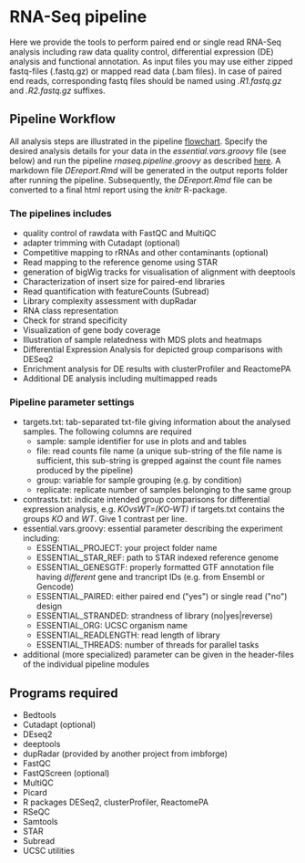 # RNA-Seq pipeline
Here we provide the tools to perform paired end or single read RNA-Seq analysis including raw data quality control, differential expression (DE) analysis and functional annotation. As input files you may use either zipped fastq-files (.fastq.gz) or mapped read data (.bam files). In case of paired end reads, corresponding fastq files should be named using *.R1.fastq.gz* and *.R2.fastq.gz* suffixes.


## Pipeline Workflow
All analysis steps are illustrated in the pipeline [flowchart](https://viewer.diagrams.net/?highlight=0000ff&edit=_blank&layers=1&nav=1&title=NGSpipe2go_RNAseq_pipeline.html#R7V1Xk5vIFv41U2U%2FSEUOj5PkWV%2BH3Rnf8npfXA00EtdIYEAT%2FOtvR0RoJFAA5FlPlWfUIOhw%2BpzvxL5Qr5fP7xIQLz5GHgwvFMl7vlBvLhRF1gwd%2FcItL7TF0jTaME8Cj920aXgIfkHWKLHWdeDBtHRjFkVhFsTlRjdaraCbldpAkkRP5dv8KCy%2FNQZzWGt4cEFYb%2F0aeNmCtcqGvblwB4P5gr3aUkx6wQHuj3kSrVfsfatoBemVJeCPYWNMF8CLngpN6u2Fep1EUUb%2FWj5fwxBPK58x%2Br1Zw9W8ywlcZW2%2BsPilm39%2FuH95Dj8un%2BefJPfPv91J3rnshc8F9NDUsI9Rki2iebQC4e2m9YqMF%2BLHSujT%2F9bLmN8%2FBzFq2XzrQxShhhsZ3waz7IWtPFhnEWpaZMuQXYXPQfY3fuBUZ5%2B%2BFa7cPLN3kQ8v%2FMMqS14KX8IfvxWvbb5GPvHvpVkS%2FcjXGa3DVX0q2eym0Tpx2bw8up%2F%2Bevi6fr%2B%2B%2BfXPlz%2B%2BzL6lj%2F9MVEYgGUjmMNtyo8YmGs9u4RVsqd7BaAlRH9ENCQxBFjyWCRMw%2Bp7n920WGv3B1lq87nfSe3%2FxycrCx8W98%2BnuYfb9192Eb7xHEK7Zqy4UI0QjuPKCR%2FzGMJivyAXj5xqT6FVCyD%2F%2FiP6as9%2Fka05SbUEdI8%2FirRU6K6x%2BCBwYXuVb6ToKo4TcpM7IP%2BGi%2BdEqY%2FQkG7jfIF0QopRLJIo%2F%2BUEYFh%2Bq4J%2F8ofwK2bvq1TwBXoAIodLsRsvAZRQ0D0Gacmri21oir83Q4kV44ia2tI2yHmGSweetlMCuWjrjNYy3TmyDfn4qcCpLoW2LApPS%2BCIfQj1CYpZfNfncGvjnFORzBGpRLKlELbIu1ahFk%2Bw6tRjmEajlLyv%2BemM792ESfHU%2BvVPX%2F1zDiXmwiOlJoDQJhgrP3lNS1AWFcLaMnsSC8OX2uSzVRvaXJP9U7Sz7S%2Fv%2BtOstvk8dcsHlw%2FHfyFe8tL6j2OF6Twu%2BrZMCwY0FYokSuKjGFyYpWctLdIOsxc8COX6tXFwWZTd9XFmkH%2FgKDhV4w%2F2ny8kD%2FIm%2B8GcQwzDAqlf%2BfqfYs6vtOEPUV4pjDuzqYQOeEMoMMuCgbyOazAcpedAPVgFBmmi98X%2B9zPxxnpLGYNW4prwB4J0UZJX3JCuQwp9TPhNTBPiix5fiqzj18xagA1fVDBfajuSZDpB0W7M13%2FR93TYkRZq4NvB06Oq%2B7CmmanqWKZmG73i%2BrkuSAzVN80ygQqf0kkUC%2FdJrFlmGTRWXeHMqs3mQLdbOFGE%2B9CFYOn6EWAL689O7B9x1ZR5hAg0jB29hkGYQEeWMDypFfyPKTjFhz3YPmE5b432cKICA7GuTjtpEi9NAU83NJdw%2Bqu0URsBLCbNNY%2BgSdqtIDp42bLKJvHWI5%2F%2F8xwfTFMmvAGB5AFZePrgJHnbgI1WEyDiAhAomvj0GfATW9gzddYbnu8jazoCRoe2Mvxys5oQvv0nhW%2FSLNMYgSCCebkgm%2FU1MLnkwxepwx%2B3UrPAeQ0%2B05ZKeyJ9QUBNVU6AmysqpjAqaAJlUpgApyzH%2BEzHWGKnVePAUaXJEZ%2FGG3FirCadrKzRqPYf1KeOTU5wx3tYa37H3%2FRkFhEjZyyaKXlows%2FyAyPdThDqri5B3%2BgBjz6BKIf%2F7W0ld6KYi5NbhHgzCRlu1T6h4DKUVGI1aQZNcc6JnzCcRD6Sc0okSDyYT1Ix5OAFJbF8QPiqhTaDnV4pek0vC81Wo4Z%2F8jhh4Xv5spZU2sA1eitGki9htguBXOs2eS6bJKoj0bMOTTd0zTCADS9JkS1YQjpQ1R7EAVMHE9F3Jkm0feJqkmB5QFE21VcOVZN1FQNN2dEmXfIQZBwGRjeOkk1S9vA0yNsBDEZIUYAauydTJqZlWqhIZLkuT6CLqRp1yCbEUHijV7spJqnCX0kxXmRN5L7XGmvaYedWWoAwTbm4JBAPhSxqgVUH7U5pT2ElchRKffUz0eAklioPQfQZYYm%2FaykljOgoE66d0Fv7z%2BTH9%2BgUN5c1%2FPk%2B%2Bfnk7Lcx7IFiLei%2FrLULNuH4bbqzPQpd5eYd2fowGsULoM6XcjCmxlGtW6XCsA2r5%2FFfSMdwo2jK4nW77BlyL8VbggvCSuYwyjBCuuAMphD7%2BVoTu8kPiKMHemDJWeFoEGXxATAA%2F8SkB8TYJ3gEilz0pqqwI8J5cB3zWydxu%2Br9IrD0S48s1Gij23xQmn53%2F4fgVxOWxz%2FL1QK0yZ28EWrprmabhK74va5qt%2B7rqykC3Fdv0fc%2FXnImMSNlRHNtB4MoBqmabsqZDxfI9z%2FJNWYKuCxXN04cBWg2jpBMkFm7%2FgqxOICtFmCjMzfx7C7qg%2BjwCRjpjjs4SGsmuI3Y%2BgcBz0dbG%2FAQ%2FmY5BKuDON%2BtV8HNNqGHtTBB3xWuD2QURNl70dtuQTwVT5hT%2FHWsW5gU4iVG1j0dbIpM%2BB5fAOERoJjvqMuePxPzyRIPqht%2B24xSlIEAZsDlDwJdHf%2B4CfPIeYAB9LOCBDiBQsf4Fge1BIDcinw0IjIWSe4m6jzRkIpyleIP7aPuE7CB8zShcQ0SfTdiuuiTieUV9PbvQ3caZLnQR1WCIkOvE1bZF7a69hkrZA75oiaHq1cXGhwRagT%2B0CtMkjKcrbD9vBICTtiAwd71NH0GSNnpsm26rA0OG27tM9mmmtiKX4iR6DDxMJkVvo4hktgoq0gPinPyEvliajdLIBe%2BlX8NjFXo1pTdRnE27Y5zCdO6Udcp2WTc%2BqaZxlrhLqtlmZ%2Ba2v1AThSX16vzjLxyt908rr2L5AUfx%2FokDBF8r2jhKSCBfp3bwYyjvnyJyvY8RjrjRyg%2Fm64TkWBTjdESmkVeBQOiM4Av4vin92Ig5xDc1mqIa7FDC%2BL1k4PHHCQRLpKY2Ay7BHccYeX%2Fwa3Bki1Mym%2Be3crVxbuuQa5SzXQGdtQYSgouZ0lOU%2FMBhd%2BTZKzAnyHMb5hS1HdKQQCqH0g7vfXO8DqKJAOsQY5WA9YDNZRquk5IdGfu%2BA2yeW0X49hWEHomVS3e%2FBBMwCxhkaVj8sWHkYr2jsICtxoXD8mhgpOiqQMXI2Uf%2BRUzwWIlHHWDyCCkcePF%2FQIhpcjMxCJtlwWqe7vTTVzSPUSsSumoKELAAAsuGeirgog%2BuNmhdZ%2FGVqA31hfjN9IYe84pap5KdKHdwl80yR98zBB%2F%2BuiZitY258OcacbXs5YIFQRFuStw3CXgi3Sax7LizCIr8oO88IsbJw%2F3xreh%2FH1346U4X6LX4%2Bk7TTylzr276ETGeChdnPtUP5NONajTwbpKqzB4slSn%2BCGxdl6wSj5B5InAxv9wQ8CjedmQD0a%2Bv2c0X6e9%2F3s%2Fub5Ol7H159%2FLH5GwiX1olmO7FBdqaErSjuzLIVy%2BTBLwUboixpEmbRY9WSURXWdL5rO39ml0hJNqDfcWUkKx2xLbD0Ime%2FiWpCa8hMDKS0nTl9CSyo0LOvyTCuI49ThKR%2ByCR7UbyV0IiR1752tLqctWRZZcfQWmUfWuz5gcLLqMHQcQx%2FvjrMBy1elZr7mIcm8ba2h3Eq7U9BucsNnyu9%2BYf6EOVXYpvH8ttDsNSDKMflqJZx2UpwtJ%2Bg5ZdOrc4sdakqR4d5xxqdHn4cnnf2uRyD5mjIo5JKHAPxpXcfZSiye1gXdEK83pK68qJ8%2Bp5Ev1A1pQthsI9Hf6kJAJzqUl7OPg%2Fr7N4TULWoxCTwoZ0C3Qr%2FXTH6d7P%2FUFRPoyAOoVo2P2m321Cyw6Pii6WMeRlDWdgGYSY%2Fu5g%2BAjxUy%2F68A%2BZWrlQparrNdIXOoj2IP2WdG6OjM6lGqknMF2H2UhjWYrJJem27pzi5V7g%2BzDJ40rhc4zmKqUlr%2Bqz1kuX3n3GHVklgbtYwtXm%2FePd6ifY1rpUl2jCbX2yPFiufo14W4fRfKR7GvVswkWWG4Uhgg4kCIOKLwjcxcUm6uG3J2ZN7VFGpb8s63kmBbr6jzy%2FWd6ny7vV6Cqwd9PcvEtcfR%2FjcFzTGFc4xo0zssbMssDL%2FWP8zfRpmAQkRP8hzyk9tj7Hy63v1OfswSxLW%2Fs9GtZWR%2BYJjBF5jZS7laMk2%2Ben39zSYU3vl17xqdUEdcdzZAu6vmK6im85wHN8V7EBtHUTSrYkT2THUWwbegaaZdUCku06li5Lhu35wDVlWdMsYJl6%2BSWnSFAn4Zjod75cs3QRrF6%2B00qR32kz2nzfaRjbrGkG6OxVrjYGdzaEbTaFB3dZoCnpP%2BrGdAHDGCbp9H7bSgHZcqFsepZluqrtyqrq6qrq2R60JM9z1YnrKJICZQBl2ZRdz%2FRtXTWBbKuWY%2FuajRdMkUzTGeFK7ZgKvmTi27quXV%2Fg%2Bk%2FUUcTpcw6D%2BVCCJ7JYHZIgl2mBgvIoyo8RUhgwoyYUKtFMeyTWM4xn3HWakUdtCjFtEsUKEZ1oedMFYn55WSIeo7pn1Obvp9QbHNXvjPpUlcNlpDgW6PAM6CJiYgc09A%2BZ2Is3eOmkbtoThQXVfB0mVw8rcTy7fCq73R6tLeLBChsOnmMCM1dZa%2BO4h7nBkjIatA6UJ%2FDUUhqoSMITw8BJACPk3qznlUG1N6RrfYUpnjYsUZWHNaSLWdHhtVGHY0UVd3BXvnQAK9KHYUVtI0aOyIpqDenawXHNCgJ32UsMxWpUR28eMdPSyj60hCRiGhjNvMSwXx5VHVwHJlU8FOOMmZQ9QibFfdvjjy0aw4l%2BWtsKztrR497aomJhuIcx5CKfW7hH60VWTxOJ1DmAiPMLzmfKAUQ779cPC6ZvLe6YAPhOHYeHijEfgmydDCPDOoiuYtbV%2BYiuaqCKqo9QdCnb8fU4Ai2Px9COpeqbLbmbJfckwvbHyw5YXmMDGT7A%2BRCo7KJNTSooOsH8azDvM68QDcFlQ%2BjAVczfgqvotjWte1gH5yvqOfCVowIeazDAcyhLePf5%2B20ectN6v2%2BidMpW%2F0Jx3Dkk9U36BBelsXRgBtbvwQwGNuFd3cny9fxXoC3vVO9%2B5i0%2FPHvDHnl7Hua606T27TTX5YFm%2FZnrvHV8DzyQ7OUyQF8mdZpZiCKBG30yF%2FT%2BBHe%2BA1%2Bxz5KvVK1u2sAx9kJ7jHx4Rt%2BAcV0nrImyDwvS24ZzqUcP59rLXmNWKFTfYa%2Bp3q9aeoUmT2OvwRDoKvJekIqltOZ5CTfXcLVMwn8xQIVfCFdzHHXRJ%2B%2FDr8bV61GnlPb8j5LV2fM%2FfYymG3XQki1n53VonRpr9aSftZNyZ1OXZxReh9ZJpuP0OmjGdik2lNfh5vb7ze0D%2FNlehN1syS3aGAt6Be8Q%2Fe4gurTfIz1WU4cVXVvN4qMJwq%2FnF2UJcH%2BMNAafWtjxkFknmdHtMUhxwb%2BUacivMXVOaA0%2FWb6RsDLnoMEgZ1%2FQ3zqLgv68l%2BMs6H8Piex1sa74Dq6ipdiz15JB9J9dRApu4BOLPfhMUifnpUFUc13yKAaJlAwPCPcj75hnft9JFrW0iU2la5YxUSxnTQ5l3nVQ0V5n6oy6srUp1ytbyzyyr5TjIB2BS4t38OCVrXMe8norW4vzdbcX%2B%2Bvdrlu2dORS9Kgidbx5vrYgkE%2B4bPK48nzt5go853MMdJ4USshyuy7y2g4qplNSrhKEfr1BJI5WjVZcoNmN5dRanrH4AwGF5O3mM0IOxFSRVz6hqUiAkJqokDrNXipEPqQZjNPiARRtDqE91TG5HZ%2F%2FSjp20ekM3nM4UtfmFRV5%2BihnfEVoxe0tR4dWQgV40EqrZ68Ay7J%2BDhpw3s1BbHh%2FrNrU0QBPHsjAOG145CyMi01xuze%2FgjiG3tttPetFX12BJU0RQJLuEeulxGZPDYwxCKhkhQzmtM3a77H%2F9GR6eXovT8kcT%2Be%2Fxt1PZY9%2BnrXRtmIM4B931js4mS2Au0hG7I7A9WRLZTJGxMocsLyolDB8VU4HUQXafkucnX0larPPKAHuId0dCnL0U1kODdUn9YbuWRmjtr54NiFYolM7NJHlaG%2F%2F8KInWuyTlgPCve4tC5BVTsIjae%2BUt4sLcL5OeVMb1il%2FJ733F5%2BsLHxc3Duf7h5m33%2Fd8YPIBUKwRluY0QoFSdV6pInkxQc4x%2FhxQ7v0cTV54TTKCyxby4tE%2BcN1FJLDS1nEPhYTlSZODUwaq1dV0bMMPI%2FwRxFVlHnmUUSJWhYlao0uNB6LKLLxHyJJhESg1oiAHGl9salY2sJHsnvLHWPqrIrr36pvKZF7RDvV1B3iEjaqILJgTOWzuWkk8yrSMJBKgTU4J8W%2F4uKx7nxxBgeLeyLELpa2ExBXbu0oUpcmoi79RNTVp7tyK3m%2FXm%2BlcFrO0M3ELN0z6jHZsh1fm0tp62S8Wp%2FJaDs2oDPnCCKm6rgR4ReRhFG1Zt54kIQZ8iiPgNrzZ1HFGDbKELVXYOKqEqcsay3xj3Ei6mw%2BkSI3lf%2BRoel0izHbGys6Wc91SrLoGLHlpYd%2FW%2BWyCmINpd0inky7rNvZb2hCK7E7QRoR6eEUb4wxREEXJMbiFS2ZyLTMjzItOUfsw5dMaFo%2Bm%2BoNx3Pm16MHG1e2aGv%2BZofvvwR%2F3DoPD8%2FRS%2FTy%2Ftvn%2F07ampr5iTtDp1VXA3XVUpr0zvs1o5%2B0anauDrFxfMAnAbWuUhXFL2Q90h%2F4FeQQIQmRXyGQjDVyBNKDUXwZpFi9ASsYrfFnNjpieUun9L6pOHWtmejOzkheTbo2pWHrWgnTcQVml4GDkzvxSPQhjxmu8s2uxxTv6ZITUmzbpB%2FuRxlJcrYyshIkR6SGihRV%2ByeGoXOzeYYIZ0dM1AlFW%2F3g6yozq2LqvUsttYNtXF%2F7DSmzwqcGZlPi2R%2BKS23rdSvXwToJX65wVjHMdgv9Db3QTxlNPFZvJnbHmW%2BPEjRTnZY3Zr5RSzpSHSao5hF8M%2BLlPrxIxwkrUSldi2B2qoPXajP1s0kaVJRq0Tu7HSfurDrJZVXIsPtRhT6uwyz467p9NNB6uQQJJiFFQl%2FLA%2Fd60HNotd4l7vBPV6jONBPK2akz1Zgf0blefaozW5P2Gt2X9eCDhPS0m1m85EiscMrCrBMyv8o9nNxUd6GoM%2FJPyK2KFnKjyr3KEqpo%2F0MPvTXwT5OxcJ4AL0DLX2lGZIaTMwnvm%2BNUTc5GF8AjXFISicIj0JOtSNNqWUZVy5uKws%2B0p9xLVLIRWvr0VCJQac4GaSKkxigW8q11WG0Jc2v%2BX1XDMDltMIxo1h6NaCQV9EL4CIt5k2EtrH7TAjwQE4YlZQh4shyIN1GM1xGEb7fS97bnsrMXcAA3fWaKaSPNyp6KbU%2F47%2FUD5tO8koOEyOspZT0tFqnZt2s%2F12CV4RPYdteN2fa0D%2FzQNhJuFGKQQeVnCtN0WQ4%2B2torcrYSSYMmK4krR6Fvlzq34xHvaJ1E6hwu1FFs9eUHkpjBgQf0VpB0BPGONT6zjh7m7eAHf7x5KBAezQdFUi1Da73%2FomyrnPXm5vbthaDaNjtCj%2FSMbAkke%2Ffvwe3uyt55kuyer7j0vIBurPIrgpUbrj26TwhO4HkPZEd3fR9qrLORHeLocFcSAx3DOpLsSmCpatfRhyKLfH%2BGdbiIEKaFyofXdRi5K6lVdd6uSaLCuWydImqIqaS3hIUZTm17cBMIVx18NMsYZgHpX1FwUv6D%2BRtOUQRMG%2BtJayE5eikZiFBzaV6mHjQXgoHZgyWRJlNjHAKya%2B2YUQYuKSic6sOPLD7TYrhH4SetT2vTxJRyan4iiETNGcj1OiPYncH16dtGRiNtxQ%2BCdxSaLgXqQTOg6IUluWzg7fnRYAepHcR%2FqpYU2bb7PfIINSVRlBVNd2ici4%2BRh%2Bn09v8%3D). Specify the desired analysis details for your data in the *essential.vars.groovy* file (see below) and run the pipeline *rnaseq.pipeline.groovy* as described [here](https://gitlab.rlp.net/imbforge/NGSpipe2go/-/blob/master/README.md). A markdown file *DEreport.Rmd* will be generated in the output reports folder after running the pipeline. Subsequently, the *DEreport.Rmd* file can be converted to a final html report using the *knitr* R-package.


### The pipelines includes
- quality control of rawdata with FastQC and MultiQC
- adapter trimming with Cutadapt (optional)
- Competitive mapping to rRNAs and other contaminants (optional)
- Read mapping to the reference genome using STAR
- generation of bigWig tracks for visualisation of alignment with deeptools
- Characterization of insert size for paired-end libraries
- Read quantification with featureCounts (Subread) 
- Library complexity assessment with dupRadar
- RNA class representation
- Check for strand specificity
- Visualization of gene body coverage
- Illustration of sample relatedness with MDS plots and heatmaps
- Differential Expression Analysis for depicted group comparisons with DESeq2
- Enrichment analysis for DE results with clusterProfiler and ReactomePA
- Additional DE analysis including multimapped reads


### Pipeline parameter settings
- targets.txt: tab-separated txt-file giving information about the analysed samples. The following columns are required 
  - sample: sample identifier for use in plots and and tables
  - file: read counts file name (a unique sub-string of the file name is sufficient, this sub-string is grepped against the count file names produced by the pipeline) 
  - group: variable for sample grouping (e.g. by condition)
  - replicate: replicate number of samples belonging to the same group
- contrasts.txt: indicate intended group comparisons for differential expression analysis, e.g. *KOvsWT=(KO-WT)* if targets.txt contains the groups *KO* and *WT*. Give 1 contrast per line.  
- essential.vars.groovy: essential parameter describing the experiment including: 
  - ESSENTIAL_PROJECT: your project folder name
  - ESSENTIAL_STAR_REF: path to STAR indexed reference genome
  - ESSENTIAL_GENESGTF: properly formatted GTF annotation file having *different* gene and trancript IDs (e.g. from Ensembl or Gencode)
  - ESSENTIAL_PAIRED: either paired end ("yes") or single read ("no") design
  - ESSENTIAL_STRANDED: strandness of library (no|yes|reverse)
  - ESSENTIAL_ORG: UCSC organism name
  - ESSENTIAL_READLENGTH: read length of library
  - ESSENTIAL_THREADS: number of threads for parallel tasks
- additional (more specialized) parameter can be given in the header-files of the individual pipeline modules 


## Programs required
- Bedtools
- Cutadapt (optional)
- DEseq2
- deeptools
- dupRadar (provided by another project from imbforge)
- FastQC
- FastQScreen (optional)
- MultiQC
- Picard
- R packages DESeq2, clusterProfiler, ReactomePA
- RSeQC
- Samtools
- STAR
- Subread
- UCSC utilities
